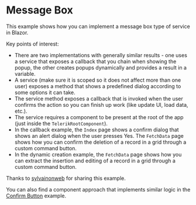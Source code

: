 # Message Box

This example shows how you can implement a message box type of service in Blazor.

Key points of interest:

* There are two implementations with generally similar results - one uses a service that exposes a callback that you chain when showing the popup, the other creates popups dynamically and provides a result in a variable.
* A service (make sure it is scoped so it does not affect more than one user) exposes a method that shows a predefined dialog according to some options it can take.
* The service method exposes a callback that is invoked when the user confirms the action so you can finish up work (like update UI, load data, etc.).
* The service requires a component to be present at the root of the app (just inside the `TelerikRootComponent`).
* In the callback example, the `Index` page shows a confirm dialog that shows an alert dialog when the user presses Yes. The `FetchData` page shows how you can confirm the deletion of a record in a grid through a custom command button.
* In the dynamic creation example, the `FetchData` page shows how you can extract the insertion and editing of a record in a grid through a custom command button.

Thanks to [sylvainonweb](https://github.com/sylvainonweb) for sharing this example.

You can also find a component approach that implements similar logic in the [Confirm Button](https://github.com/telerik/blazor-ui/tree/master/common/confirm-button) example.
